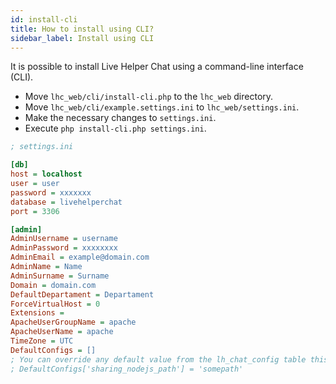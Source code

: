 ```yaml
---
id: install-cli
title: How to install using CLI?
sidebar_label: Install using CLI
---
```


It is possible to install Live Helper Chat using a command-line interface (CLI).

* Move `lhc_web/cli/install-cli.php` to the `lhc_web` directory.
* Move `lhc_web/cli/example.settings.ini` to `lhc_web/settings.ini`.
* Make the necessary changes to `settings.ini`.
* Execute `php install-cli.php settings.ini`.

```ini
; settings.ini

[db]
host = localhost
user = user
password = xxxxxxx
database = livehelperchat
port = 3306

[admin]
AdminUsername = username
AdminPassword = xxxxxxxx
AdminEmail = example@domain.com
AdminName = Name
AdminSurname = Surname
Domain = domain.com
DefaultDepartament = Departament
ForceVirtualHost = 0
Extensions =
ApacheUserGroupName = apache
ApacheUserName = apache
TimeZone = UTC
DefaultConfigs = []
; You can override any default value from the lh_chat_config table this way.
; DefaultConfigs['sharing_nodejs_path'] = 'somepath'
```
